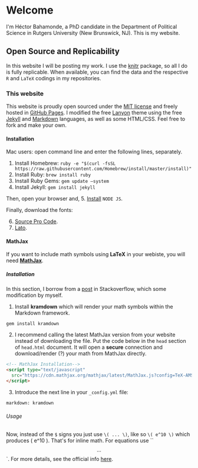 # Welcome

<p class="lead">
I'm Héctor Bahamonde, a PhD candidate in the Department of Political Science in Rutgers University (New Brunswick, NJ). This is my website.
</p>


## Open Source and Replicability

In this website I will be posting my work. I use the [knitr](http://yihui.name/knitr/) package, so all I do is fully replicable. When available, you can find the data and the respective `R` and `LaTeX` codings in my repositories.

### This website
This website is proudly open sourced under the [MIT license](https://github.com/hbahamonde/hbahamonde.github.io/blob/master/LICENSE.md) and freely hosted in [GitHub Pages](https://pages.github.com). I modified the free [Lanyon](http://lanyon.getpoole.com) theme using the free [Jekyll](jekyllrb.com) and [Markdown](http://daringfireball.net/projects/markdown/) languages, as well as some HTML/CSS. Feel free to fork and make your own. 

#### Installation

Mac users: open command line and enter the following lines, separately.

1. Install Homebrew: 
`ruby -e "$(curl -fsSL https://raw.githubusercontent.com/Homebrew/install/master/install)"`
2. Install Ruby: `brew install ruby`
3. Install Ruby Gems: `gem update —system`
4. Install Jekyll: `gem install jekyll`

Then, open your browser and,
5. [Install](https://nodejs.org) `NODE JS`.

Finally, download the fonts:

6. [Source Pro Code](https://www.google.com/fonts/download?kit=5CnRSlG29fo96WRM6evqx3XmVIqD4Rma_X5NukQ7EX0).
7. [Lato](https://www.google.com/fonts/download?kit=NdjKCQMCiQM2g3qf94rrwQ).

#### MathJax

If you want to include math symbols using **LaTeX** in your webiste, you will need **[MathJax](https://www.mathjax.org)**.

##### Installation

In this section, I borrow from a [post](http://stackoverflow.com/questions/10987992/using-mathjax-with-jekyll) in Stackoverflow, which some modification by myself.

1. Install **kramdown** which will render your math symbols within the Markdown framework.

`gem install kramdown`

2. I recommend calling the latest MathJax version from your website instead of downloading the file. Put the code below in the `head` section of `head.html` document. It will open a **secure** connection and download/render (?) your math from MathJax directly.

```html
<!-- MathJax Installation-->
<script type="text/javascript"
  src="https://cdn.mathjax.org/mathjax/latest/MathJax.js?config=TeX-AMS-MML_HTMLorMML">
</script>
```

3. Introduce the next line in your `_config.yml` file:

`markdown: kramdown`

###### Usage
Now, instead of the `$` signs you just use `\( ... \)`, like so `\( e^10 \)` which produces \( e^10 \). That's for inline math. For equations use ``$$ ... $$`. For more details, see the official info [here](http://docs.mathjax.org/en/latest/tex.html#supported-latex-commands).








